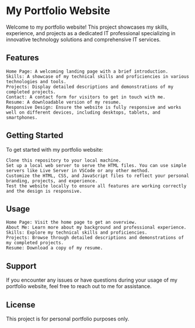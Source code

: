 # My Portfolio Website

Welcome to my portfolio website! This project showcases my skills, experience, and projects as a dedicated IT professional specializing in innovative technology solutions and comprehensive IT services.

## Features

    Home Page: A welcoming landing page with a brief introduction.
    Skills: A showcase of my technical skills and proficiencies in various technologies and tools.
    Projects: Display detailed descriptions and demonstrations of my completed projects.
    Contact: A contact form for visitors to get in touch with me.
    Resume: A downloadable version of my resume.
    Responsive Design: Ensure the website is fully responsive and works well on different devices, including desktops, tablets, and smartphones.

## Getting Started

To get started with my portfolio website:

    Clone this repository to your local machine.
    Set up a local web server to serve the HTML files. You can use simple servers like Live Server in VSCode or any other method.
    Customize the HTML, CSS, and JavaScript files to reflect your personal branding, projects, and experience.
    Test the website locally to ensure all features are working correctly and the design is responsive.

## Usage

    Home Page: Visit the home page to get an overview.
    About Me: Learn more about my background and professional experience.
    Skills: Explore my technical skills and proficiencies.
    Projects: Browse through detailed descriptions and demonstrations of my completed projects.
    Resume: Download a copy of my resume.

## Support

If you encounter any issues or have questions during your usage of my portfolio website, feel free to reach out to me for assistance.

## License

This project is for personal portfolio purposes only.
